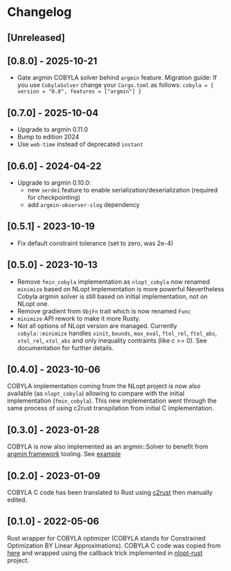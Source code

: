 # Changelog

## [Unreleased]

## [0.8.0] - 2025-10-21

* Gate argmin COBYLA solver behind `argmin` feature.
  Migration guide: If you use `CobylaSolver` change your `Cargo.toml` as follows:
  `cobyla = { version = "0.8", features = ["argmin"] }`

## [0.7.0] - 2025-10-04

* Upgrade to argmin 0.11.0
* Bump to edition 2024
* Use `web-time` instead of deprecated `instant`

## [0.6.0] - 2024-04-22

* Upgrade to argmin 0.10.0:
  * new `serde1` feature to enable serialization/deserialization (required for checkpointing)
  * add `argmin-observer-slog` dependency

## [0.5.1] - 2023-10-19

* Fix default constraint tolerance (set to zero, was 2e-4)

## [0.5.0] - 2023-10-13

* Remove `fmin_cobyla` implementation as `nlopt_cobyla` now renamed `minimize` based on NLopt implementation is more powerful
Nevertheless Cobyla argmin solver is still based on initial implementation, not on NLopt one.
* Remove gradient from `ObjFn` trait which is now renamed `Func`
* `minimize` API rework to make it more Rusty.
* Not all options of NLopt version are managed. Currently `cobyla::minimize` handles `xinit`, `bounds`, `max_eval`, `ftol_rel`,
`ftol_abs`, `xtol_rel`, `xtol_abs` and only inequality contraints (like c >= 0). See documentation for further details.

## [0.4.0] - 2023-10-06

COBYLA implementation coming from the NLopt project is now also available (as `nlopt_cobyla`) allowing to compare
with the initial implementation (`fmin_cobyla`). This new implementation went through the same process of using c2rust
transpilation from initial C implementation.

## [0.3.0] - 2023-01-28

COBYLA is now also implemented as an argmin::Solver to benefit from [argmin framework](https://github.com/argmin-rs) tooling. See [example](./examples/paraboloid.rs)

## [0.2.0] - 2023-01-09

COBYLA C code has been translated to Rust using [c2rust](https://github.com/immunant/c2rust) then manually edited.

## [0.1.0] - 2022-05-06

Rust wrapper for COBYLA optimizer (COBYLA stands for Constrained Optimization BY Linear Approximations).
COBYLA C code was copied from [here](https://github.com/emmt/Algorithms/tree/master/cobyla) and wrapped
using the callback trick implemented in [nlopt-rust](https://github.com/adwhit/rust-nlopt) project.

